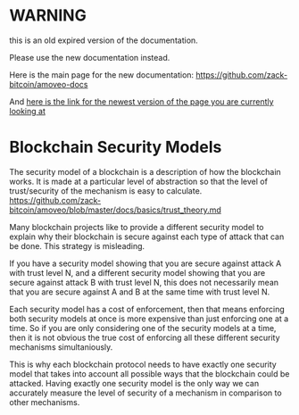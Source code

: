 WARNING
========

this is an old expired version of the documentation.

Please use the new documentation instead. 

Here is the main page for the new documentation: https://github.com/zack-bitcoin/amoveo-docs 

And [here is the link for the newest version of the page you are currently looking at](https://github.com/zack-bitcoin/amoveo-docs/blob/master//other_blockchains/security_model.md)

Blockchain Security Models
==========

The security model of a blockchain is a description of how the blockchain works. It is made at a particular level of abstraction so that the level of trust/security of the mechanism is easy to calculate. https://github.com/zack-bitcoin/amoveo/blob/master/docs/basics/trust_theory.md


Many blockchain projects like to provide a different security model to explain why their blockchain is secure against each type of attack that can be done.
This strategy is misleading.

If you have a security model showing that you are secure against attack A with trust level N, and a different security model showing that you are secure against attack B with trust level N, this does not necessarily mean that you are secure against A and B at the same time with trust level N.

Each security model has a cost of enforcement, then that means enforcing both security models at once is more expensive than just enforcing one at a time.
So if you are only considering one of the security models at a time, then it is not obvious the true cost of enforcing all these different security mechanisms simultaniously.

This is why each blockchain protocol needs to have exactly one security model that takes into account all possible ways that the blockchain could be attacked. Having exactly one security model is the only way we can accurately measure the level of security of a mechanism in comparison to other mechanisms.

